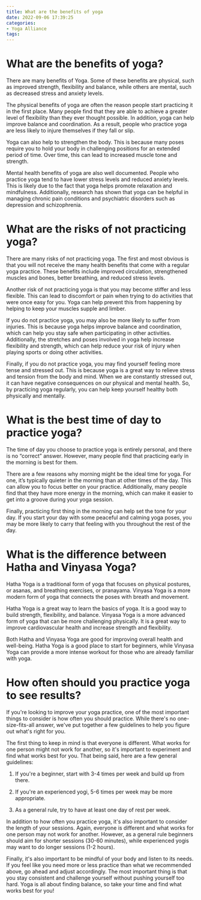 ```yaml
---
title: What are the benefits of yoga
date: 2022-09-06 17:39:25
categories:
- Yoga Alliance
tags:
---
```



#  What are the benefits of yoga?

There are many benefits of Yoga. Some of these benefits are physical, such as improved strength, flexibility and balance, while others are mental, such as decreased stress and anxiety levels.

The physical benefits of yoga are often the reason people start practicing it in the first place. Many people find that they are able to achieve a greater level of flexibility than they ever thought possible. In addition, yoga can help improve balance and coordination. As a result, people who practice yoga are less likely to injure themselves if they fall or slip.

Yoga can also help to strengthen the body. This is because many poses require you to hold your body in challenging positions for an extended period of time. Over time, this can lead to increased muscle tone and strength.

Mental health benefits of yoga are also well documented. People who practice yoga tend to have lower stress levels and reduced anxiety levels. This is likely due to the fact that yoga helps promote relaxation and mindfulness. Additionally, research has shown that yoga can be helpful in managing chronic pain conditions and psychiatric disorders such as depression and schizophrenia.

#  What are the risks of not practicing yoga?

There are many risks of not practicing yoga. The first and most obvious is that you will not receive the many health benefits that come with a regular yoga practice. These benefits include improved circulation, strengthened muscles and bones, better breathing, and reduced stress levels.

Another risk of not practicing yoga is that you may become stiffer and less flexible. This can lead to discomfort or pain when trying to do activities that were once easy for you. Yoga can help prevent this from happening by helping to keep your muscles supple and limber.

If you do not practice yoga, you may also be more likely to suffer from injuries. This is because yoga helps improve balance and coordination, which can help you stay safe when participating in other activities. Additionally, the stretches and poses involved in yoga help increase flexibility and strength, which can help reduce your risk of injury when playing sports or doing other activities.

Finally, if you do not practice yoga, you may find yourself feeling more tense and stressed out. This is because yoga is a great way to relieve stress and tension from the body and mind. When we are constantly stressed out, it can have negative consequences on our physical and mental health. So, by practicing yoga regularly, you can help keep yourself healthy both physically and mentally.

#  What is the best time of day to practice yoga?

The time of day you choose to practice yoga is entirely personal, and there is no “correct” answer. However, many people find that practicing early in the morning is best for them.

There are a few reasons why morning might be the ideal time for yoga. For one, it’s typically quieter in the morning than at other times of the day. This can allow you to focus better on your practice. Additionally, many people find that they have more energy in the morning, which can make it easier to get into a groove during your yoga session.

Finally, practicing first thing in the morning can help set the tone for your day. If you start your day with some peaceful and calming yoga poses, you may be more likely to carry that feeling with you throughout the rest of the day.

#  What is the difference between Hatha and Vinyasa Yoga?

Hatha Yoga is a traditional form of yoga that focuses on physical postures, or asanas, and breathing exercises, or pranayama. Vinyasa Yoga is a more modern form of yoga that connects the poses with breath and movement.

Hatha Yoga is a great way to learn the basics of yoga. It is a good way to build strength, flexibility, and balance. Vinyasa Yoga is a more advanced form of yoga that can be more challenging physically. It is a great way to improve cardiovascular health and increase strength and flexibility.

Both Hatha and Vinyasa Yoga are good for improving overall health and well-being. Hatha Yoga is a good place to start for beginners, while Vinyasa Yoga can provide a more intense workout for those who are already familiar with yoga.

#  How often should you practice yoga to see results?

If you're looking to improve your yoga practice, one of the most important things to consider is how often you should practice. While there's no one-size-fits-all answer, we've put together a few guidelines to help you figure out what's right for you.

The first thing to keep in mind is that everyone is different. What works for one person might not work for another, so it's important to experiment and find what works best for you. That being said, here are a few general guidelines:

1. If you're a beginner, start with 3-4 times per week and build up from there.

2. If you're an experienced yogi, 5-6 times per week may be more appropriate.

3. As a general rule, try to have at least one day of rest per week.

In addition to how often you practice yoga, it's also important to consider the length of your sessions. Again, everyone is different and what works for one person may not work for another. However, as a general rule beginners should aim for shorter sessions (30-60 minutes), while experienced yogis may want to do longer sessions (1-2 hours).

Finally, it's also important to be mindful of your body and listen to its needs. If you feel like you need more or less practice than what we recommended above, go ahead and adjust accordingly. The most important thing is that you stay consistent and challenge yourself without pushing yourself too hard. Yoga is all about finding balance, so take your time and find what works best for you!